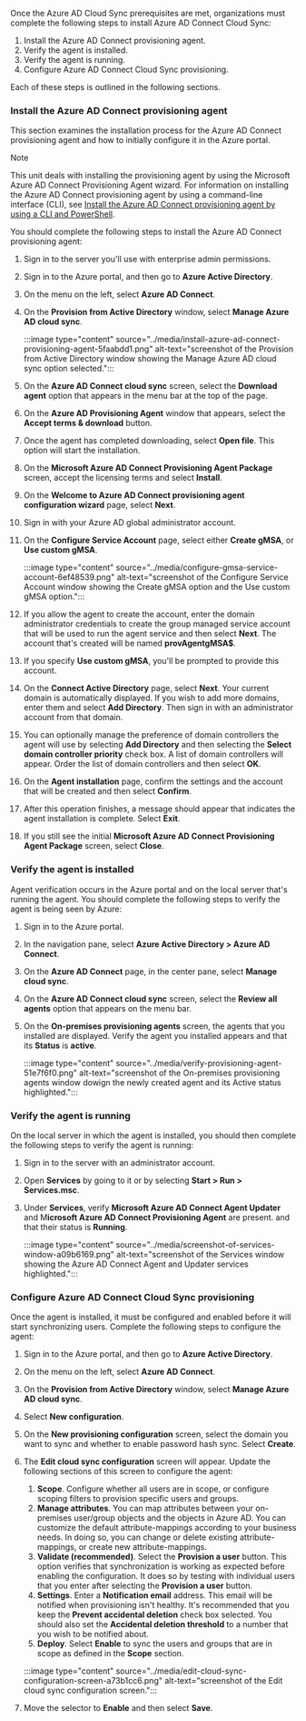 Once the Azure AD Cloud Sync prerequisites are met, organizations must complete the following steps to install Azure AD Connect Cloud Sync:

1.  Install the Azure AD Connect provisioning agent.
2.  Verify the agent is installed.<br>
3.  Verify the agent is running.
4.  Configure Azure AD Connect Cloud Sync provisioning.

Each of these steps is outlined in the following sections.

### Install the Azure AD Connect provisioning agent

This section examines the installation process for the Azure AD Connect provisioning agent and how to initially configure it in the Azure portal.

> [!NOTE]
> This unit deals with installing the provisioning agent by using the Microsoft Azure AD Connect Provisioning Agent wizard. For information on installing the Azure AD Connect provisioning agent by using a command-line interface (CLI), see [Install the Azure AD Connect provisioning agent by using a CLI and PowerShell](/azure/active-directory/cloud-sync/how-to-install-pshell?azure-portal=true).

You should complete the following steps to install the Azure AD Connect provisioning agent:

1.  Sign in to the server you'll use with enterprise admin permissions.
2.  Sign in to the Azure portal, and then go to **Azure Active Directory**.
3.  On the menu on the left, select **Azure AD Connect**.
4.  On the **Provision from Active Directory** window, select **Manage Azure AD cloud sync**.

    :::image type="content" source="../media/install-azure-ad-connect-provisioning-agent-5faabdd1.png" alt-text="screenshot of the Provision from Active Directory window showing the Manage Azure AD cloud sync option selected.":::

5.  On the **Azure AD Connect cloud sync** screen, select the **Download agent** option that appears in the menu bar at the top of the page.
6.  On the **Azure AD Provisioning Agent** window that appears, select the **Accept terms &amp; download** button.
7.  Once the agent has completed downloading, select **Open file**. This option will start the installation.
8.  On the **Microsoft Azure AD Connect Provisioning Agent Package** screen, accept the licensing terms and select **Install**.
9.  On the **Welcome to Azure AD Connect provisioning agent configuration wizard** page, select **Next**.
10. Sign in with your Azure AD global administrator account.
11. On the **Configure Service Account** page, select either **Create gMSA**, or **Use custom gMSA**.

    :::image type="content" source="../media/configure-gmsa-service-account-6ef48539.png" alt-text="screenshot of the Configure Service Account window showing the Create gMSA option and the Use custom gMSA option.":::

12. If you allow the agent to create the account, enter the domain administrator credentials to create the group managed service account that will be used to run the agent service and then select **Next**. The account that's created will be named **provAgentgMSA$**.
13. If you specify **Use custom gMSA**, you'll be prompted to provide this account.
14. On the **Connect Active Directory** page, select **Next**. Your current domain is automatically displayed. If you wish to add more domains, enter them and select **Add Directory**. Then sign in with an administrator account from that domain.
15. You can optionally manage the preference of domain controllers the agent will use by selecting **Add Directory** and then selecting the **Select domain controller priority** check box. A list of domain controllers will appear. Order the list of domain controllers and then select **OK**.
16. On the **Agent installation** page, confirm the settings and the account that will be created and then select **Confirm**.
17. After this operation finishes, a message should appear that indicates the agent installation is complete. Select **Exit**.
18. If you still see the initial **Microsoft Azure AD Connect Provisioning Agent Package** screen, select **Close**.

### Verify the agent is installed

Agent verification occurs in the Azure portal and on the local server that's running the agent. You should complete the following steps to verify the agent is being seen by Azure:

1.  Sign in to the Azure portal.
2.  In the navigation pane, select **Azure Active Directory &gt; Azure AD Connect**.
3.  On the **Azure AD Connect** page, in the center pane, select **Manage cloud sync**.
4.  On the **Azure AD Connect cloud sync** screen, select the **Review all agents** option that appears on the menu bar.
5.  On the **On-premises provisioning agents** screen, the agents that you installed are displayed. Verify the agent you installed appears and that its **Status** is **active**.

    :::image type="content" source="../media/verify-provisioning-agent-51e7f6f0.png" alt-text="screenshot of the On-premises provisioning agents window dowign the newly created agent and its Active status highlighted.":::


### Verify the agent is running

On the local server in which the agent is installed, you should then complete the following steps to verify the agent is running:

1.  Sign in to the server with an administrator account.
2.  Open **Services** by going to it or by selecting **Start &gt; Run &gt; Services.msc**.
3.  Under **Services**, verify **Microsoft Azure AD Connect Agent Updater** and M**icrosoft Azure AD Connect Provisioning Agent** are present. and that their status is **Running**.

    :::image type="content" source="../media/screenshot-of-services-window-a09b6169.png" alt-text="screenshot of the Services window showing the Azure AD Connect Agent and Updater services highlighted.":::


### Configure Azure AD Connect Cloud Sync provisioning

Once the agent is installed, it must be configured and enabled before it will start synchronizing users. Complete the following steps to configure the agent:

1.  Sign in to the Azure portal, and then go to **Azure Active Directory**.
2.  On the menu on the left, select **Azure AD Connect**.
3.  On the **Provision from Active Directory** window, select **Manage Azure AD cloud sync**.
4.  Select **New configuration**.
5.  On the **New provisioning configuration** screen, select the domain you want to sync and whether to enable password hash sync. Select **Create**.
6.  The **Edit cloud sync configuration** screen will appear. Update the following sections of this screen to configure the agent:
    
    1.  **Scope**. Configure whether all users are in scope, or configure scoping filters to provision specific users and groups.
    2.  **Manage attributes**. You can map attributes between your on-premises user/group objects and the objects in Azure AD. You can customize the default attribute-mappings according to your business needs. In doing so, you can change or delete existing attribute-mappings, or create new attribute-mappings.
    3.  **Validate (recommended)**. Select the **Provision a user** button. This option verifies that synchronization is working as expected before enabling the configuration. It does so by testing with individual users that you enter after selecting the **Provision a user** button.
    4.  **Settings**. Enter a **Notification email** address. This email will be notified when provisioning isn't healthy. It's recommended that you keep the **Prevent accidental deletion** check box selected. You should also set the **Accidental deletion threshold** to a number that you wish to be notified about.
    5.  **Deploy**. Select **Enable** to sync the users and groups that are in scope as defined in the **Scope** section.

    :::image type="content" source="../media/edit-cloud-sync-configuration-screen-a73b1cc6.png" alt-text="screenshot of the Edit cloud sync configuration screen.":::


7.  Move the selector to **Enable** and then select **Save**.
